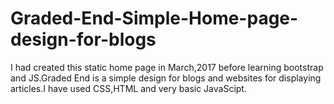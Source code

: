 # Graded-End-Simple-Home-page-design-for-blogs
I had created this static home page in March,2017 before learning bootstrap and JS.Graded End is a simple design for blogs and websites for displaying articles.I have used CSS,HTML and very basic JavaScipt.
